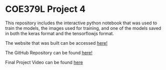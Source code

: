 # COE379L Project 4

This repository includes the interactive python notebook that was used to train the models, the images used for training, and one of the models saved in both the keras format and the tensorflowjs format.

The website that was built can be accessed [here!](https://jaeestee.github.io/dog_breed_classifier/#/)

The GitHub Repository can be found [here!](https://github.com/jaeestee/dog_breed_classifier)

Final Project Video can be found [here](https://youtu.be/qWg-lEfbxwEz)

